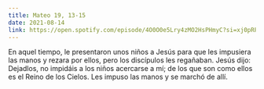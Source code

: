 ```yaml
---
title: Mateo 19, 13-15
date: 2021-08-14
link: https://open.spotify.com/episode/4O0O0e5Lry4zMO2HsPHmyC?si=xj0pRPTLT6S9_HTIlPCOfw&utm_source=copy-link&dl_branch=1
---
```


En aquel tiempo, le presentaron unos niños a Jesús para que les impusiera las
manos y rezara por ellos, pero los discípulos les regañaban.
Jesús dijo: Dejadlos, no impidáis a los niños acercarse a mí; de los que son como
ellos es el Reino de los Cielos.
Les impuso las manos y se marchó de allí.

